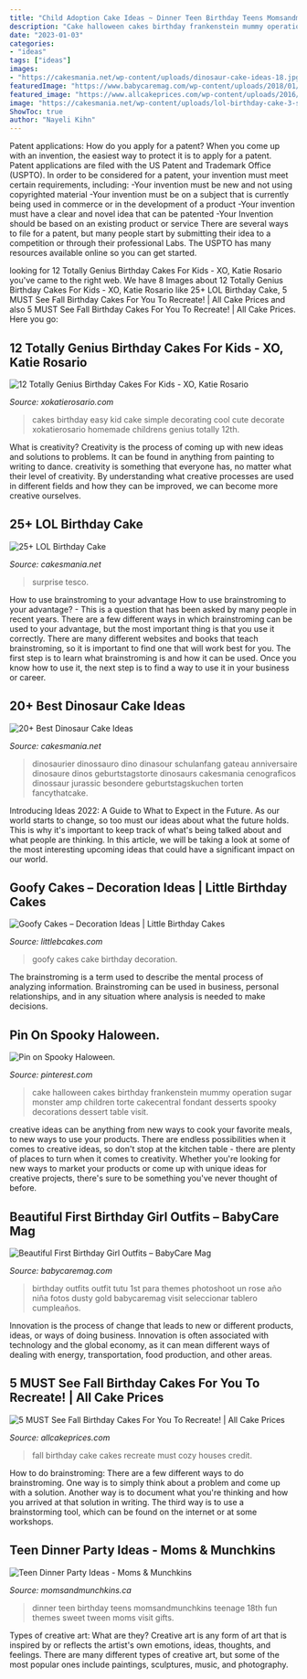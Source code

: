 ```yaml
---
title: "Child Adoption Cake Ideas ~ Dinner Teen Birthday Teens Momsandmunchkins Teenage 18th Fun Themes Sweet Tween Moms Visit Gifts"
description: "Cake halloween cakes birthday frankenstein mummy operation sugar monster amp children torte cakecentral fondant desserts spooky decorations dessert table visit"
date: "2023-01-03"
categories:
- "ideas"
tags: ["ideas"]
images:
- "https://cakesmania.net/wp-content/uploads/dinosaur-cake-ideas-18.jpg"
featuredImage: "https://www.babycaremag.com/wp-content/uploads/2018/01/First-Birthday-Baby-Girl-Outfit-4.jpg"
featured_image: "https://www.allcakeprices.com/wp-content/uploads/2016/11/fall-birthday-cake.jpg"
image: "https://cakesmania.net/wp-content/uploads/lol-birthday-cake-3-scaled.jpg"
ShowToc: true
author: "Nayeli Kihn"
---
```



Patent applications: How do you apply for a patent?
When you come up with an invention, the easiest way to protect it is to apply for a patent. Patent applications are filed with the US Patent and Trademark Office (USPTO). In order to be considered for a patent, your invention must meet certain requirements, including: 
-Your invention must be new and not using copyrighted material
-Your invention must be on a subject that is currently being used in commerce or in the development of a product
-Your invention must have a clear and novel idea that can be patented
-Your Invention should be based on an existing product or service There are several ways to file for a patent, but many people start by submitting their idea to a competition or through their professional Labs. The USPTO has many resources available online so you can get started.

	

		
looking for 12 Totally Genius Birthday Cakes For Kids - XO, Katie Rosario you've came to the right web. We have 8 Images about 12 Totally Genius Birthday Cakes For Kids - XO, Katie Rosario like 25+ LOL Birthday Cake, 5 MUST See Fall Birthday Cakes For You To Recreate! | All Cake Prices and also 5 MUST See Fall Birthday Cakes For You To Recreate! | All Cake Prices. Here you go:
		
    
## 12 Totally Genius Birthday Cakes For Kids - XO, Katie Rosario

<img loading=lazy src="https://i2.wp.com/xokatierosario.com/wp-content/uploads/2018/04/12_easy_birthday_cakes_kids_title_image_2_xokatierosario.com_.jpg?fit=680%2C900&amp;ssl=1" onerror="this.onerror=null;this.src='https://tse4.mm.bing.net/th?id=OIP.vzQPww55RtYJv66zfTjiKQHaJz&amp;pid=15.1';" alt="12 Totally Genius Birthday Cakes For Kids - XO, Katie Rosario">

_Source: xokatierosario.com_

>cakes birthday easy kid cake simple decorating cool cute decorate xokatierosario homemade childrens genius totally 12th. 

	

What is creativity?
Creativity is the process of coming up with new ideas and solutions to problems. It can be found in anything from painting to writing to dance. creativity is something that everyone has, no matter what their level of creativity. By understanding what creative processes are used in different fields and how they can be improved, we can become more creative ourselves.

    
## 25+ LOL Birthday Cake

<img loading=lazy src="https://cakesmania.net/wp-content/uploads/lol-birthday-cake-3-scaled.jpg" onerror="this.onerror=null;this.src='https://tse1.mm.bing.net/th?id=OIP.C0kWpMdbeQH3cCCIZq-YswHaJ4&amp;pid=15.1';" alt="25+ LOL Birthday Cake">

_Source: cakesmania.net_

>surprise tesco. 

	

How to use brainstroming to your advantage
How to use brainstroming to your advantage? - This is a question that has been asked by many people in recent years. There are a few different ways in which brainstroming can be used to your advantage, but the most important thing is that you use it correctly. There are many different websites and books that teach brainstroming, so it is important to find one that will work best for you. The first step is to learn what brainstroming is and how it can be used. Once you know how to use it, the next step is to find a way to use it in your business or career.

    
## 20+ Best Dinosaur Cake Ideas

<img loading=lazy src="https://cakesmania.net/wp-content/uploads/dinosaur-cake-ideas-18.jpg" onerror="this.onerror=null;this.src='https://tse1.mm.bing.net/th?id=OIP.9rJgSvh6-c3Qzh3te0wP0wHaLB&amp;pid=15.1';" alt="20+ Best Dinosaur Cake Ideas">

_Source: cakesmania.net_

>dinosaurier dinossauro dino dinasour schulanfang gateau anniversaire dinosaure dinos geburtstagstorte dinosaurs cakesmania cenograficos dinossaur jurassic besondere geburtstagskuchen torten fancythatcake. 

	

Introducing Ideas 2022: A Guide to What to Expect in the Future. As our world starts to change, so too must our ideas about what the future holds. This is why it's important to keep track of what's being talked about and what people are thinking. In this article, we will be taking a look at some of the most interesting upcoming ideas that could have a significant impact on our world.

    
## Goofy Cakes – Decoration Ideas | Little Birthday Cakes

<img loading=lazy src="http://www.littlebcakes.com/wp-content/uploads/2014/05/Goofy-Birthday-Cakes.jpg" onerror="this.onerror=null;this.src='https://tse1.mm.bing.net/th?id=OIP.sA0dhL8ZN8EZG9q1kfIq-gHaJ4&amp;pid=15.1';" alt="Goofy Cakes – Decoration Ideas | Little Birthday Cakes">

_Source: littlebcakes.com_

>goofy cakes cake birthday decoration. 

	

The brainstroming is a term used to describe the mental process of analyzing information. Brainstroming can be used in business, personal relationships, and in any situation where analysis is needed to make decisions.

    
## Pin On Spooky Haloween.

<img loading=lazy src="https://i.pinimg.com/736x/12/e2/bb/12e2bb16efd6082b067c4871c688c56a--halloween-birthday-cakes-childrens-birthday-cakes.jpg" onerror="this.onerror=null;this.src='https://tse3.mm.bing.net/th?id=OIP.27DqwN0m9-Oc1RvGf44VYAHaLH&amp;pid=15.1';" alt="Pin on Spooky Haloween.">

_Source: pinterest.com_

>cake halloween cakes birthday frankenstein mummy operation sugar monster amp children torte cakecentral fondant desserts spooky decorations dessert table visit. 

	

creative ideas can be anything from new ways to cook your favorite meals, to new ways to use your products. There are endless possibilities when it comes to creative ideas, so don't stop at the kitchen table - there are plenty of places to turn when it comes to creativity. Whether you're looking for new ways to market your products or come up with unique ideas for creative projects, there's sure to be something you've never thought of before.

    
## Beautiful First Birthday Girl Outfits – BabyCare Mag

<img loading=lazy src="https://www.babycaremag.com/wp-content/uploads/2018/01/First-Birthday-Baby-Girl-Outfit-4.jpg" onerror="this.onerror=null;this.src='https://tse1.mm.bing.net/th?id=OIP.STi6hx3MULrn7YLdm48plwHaLF&amp;pid=15.1';" alt="Beautiful First Birthday Girl Outfits – BabyCare Mag">

_Source: babycaremag.com_

>birthday outfits outfit tutu 1st para themes photoshoot un rose año niña fotos dusty gold babycaremag visit seleccionar tablero cumpleaños. 

	

Innovation is the process of change that leads to new or different products, ideas, or ways of doing business. Innovation is often associated with technology and the global economy, as it can mean different ways of dealing with energy, transportation, food production, and other areas.

    
## 5 MUST See Fall Birthday Cakes For You To Recreate! | All Cake Prices

<img loading=lazy src="https://www.allcakeprices.com/wp-content/uploads/2016/11/fall-birthday-cake.jpg" onerror="this.onerror=null;this.src='https://tse3.mm.bing.net/th?id=OIP.Sq0LovKQoiYXh2YqfggI5gHaLG&amp;pid=15.1';" alt="5 MUST See Fall Birthday Cakes For You To Recreate! | All Cake Prices">

_Source: allcakeprices.com_

>fall birthday cake cakes recreate must cozy houses credit. 

	

How to do brainstroming:
There are a few different ways to do brainstroming. One way is to simply think about a problem and come up with a solution. Another way is to document what you're thinking and how you arrived at that solution in writing. The third way is to use a brainstorming tool, which can be found on the internet or at some workshops.

    
## Teen Dinner Party Ideas - Moms &amp; Munchkins

<img loading=lazy src="https://www.momsandmunchkins.ca/wp-content/uploads/2014/11/teen-dinner-party-ideas.jpg" onerror="this.onerror=null;this.src='https://tse2.mm.bing.net/th?id=OIP.WyZd9bcYYMzf6qFPbyPQ6QHaMd&amp;pid=15.1';" alt="Teen Dinner Party Ideas - Moms &amp; Munchkins">

_Source: momsandmunchkins.ca_

>dinner teen birthday teens momsandmunchkins teenage 18th fun themes sweet tween moms visit gifts. 

	

Types of creative art: What are they?
Creative art is any form of art that is inspired by or reflects the artist's own emotions, ideas, thoughts, and feelings. There are many different types of creative art, but some of the most popular ones include paintings, sculptures, music, and photography.

